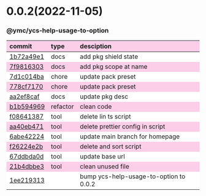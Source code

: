 
<style>
table{display:table;width:100%;}
table th:nth-of-type(1),table th:nth-of-type(2){width:12%;}
tr:nth-child(2n){background-color:#fdcee8;}
tr:nth-child(2n-1){background-color:white;}
th{background-color:#fdcee8;}
</style>


<a name="0.0.2"></a>
# 0.0.2(2022-11-05)
### @ymc/ycs-help-usage-to-option

<div align="center" style="margin-left: auto;margin-right: auto;background:white;">

commit|type|desciption
:----|:----|:----
[1b72a49e1](https://github.com/ymc-github/js-idea/commit/a1b72a49e1aacc3719b0b3b2410f79b9508742e2)|docs|add pkg shield state
[7f9816303](https://github.com/ymc-github/js-idea/commit/17f9816303affed7df6cf9d56cf31f4ee2c7cbd5)|docs|add pkg scope at name
[7d1c014ba](https://github.com/ymc-github/js-idea/commit/27d1c014bac9225110975e4e58a97a78d0b69de8)|chore|update pack preset
[778cf7170](https://github.com/ymc-github/js-idea/commit/7778cf7170b6d011a2d8389c1ec350e658245824)|chore|update pack preset
[aa2ef8caf](https://github.com/ymc-github/js-idea/commit/5aa2ef8caf961e28b76caf5d1c9a2f0f4f096a21)|docs|update pkg desc
[b1b594969](https://github.com/ymc-github/js-idea/commit/cb1b59496941308d50a26b558bfcb6d951783cde)|refactor|clean code
[f08641387](https://github.com/ymc-github/js-idea/commit/3f08641387ecd32711c9fb5f5f05db0b8acb3b0e)|tool|delete lin ts script
[aa40eb471](https://github.com/ymc-github/js-idea/commit/3aa40eb4715bcbdd5b209f7f4f9a82acb8218a9b)|tool|delete prettier config in script
[6abe42224](https://github.com/ymc-github/js-idea/commit/96abe4222412dab55af0638b5d656dff16eaafeb)|tool|update main branch for homepage
[f26224e2b](https://github.com/ymc-github/js-idea/commit/5f26224e2bc70af3b0764c27bff78f5e2f7279bb)|tool|delete and sort script
[67ddbda0d](https://github.com/ymc-github/js-idea/commit/067ddbda0db83ad5f9ca609cc59e33b6aea4a6c0)|tool|update base url
[21b4dbbe3](https://github.com/ymc-github/js-idea/commit/e21b4dbbe3059079889abb52be444ddf5c1c9e3c)|tool|clean unused file
[1ee219313](https://github.com/ymc-github/js-idea/commit/41ee2193134cd1d21f132a594b4cd413ec7882a7)||bump ycs-help-usage-to-option to 0.0.2

</div>